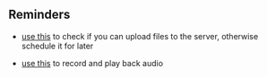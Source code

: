 ## Reminders

- [use this](https://docs.expo.dev/versions/latest/sdk/netinfo/) to check if you can upload files to the server, otherwise schedule it for later

- [use this](https://docs.expo.dev/versions/latest/sdk/audio/) to record and play back audio